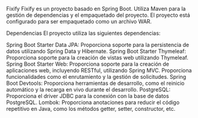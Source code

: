 Fixify
Fixify es un proyecto basado en Spring Boot. Utiliza Maven para la gestión de dependencias y el empaquetado del proyecto. El proyecto está configurado para ser empaquetado como un archivo WAR.

Dependencias
El proyecto utiliza las siguientes dependencias:

Spring Boot Starter Data JPA: Proporciona soporte para la persistencia de datos utilizando Spring Data y Hibernate.
Spring Boot Starter Thymeleaf: Proporciona soporte para la creación de vistas web utilizando Thymeleaf.
Spring Boot Starter Web: Proporciona soporte para la creación de aplicaciones web, incluyendo RESTful, utilizando Spring MVC. Proporciona funcionalidades como el enrutamiento y la gestión de solicitudes.
Spring Boot Devtools: Proporciona herramientas de desarrollo, como el reinicio automático y la recarga en vivo durante el desarrollo.
PostgreSQL: Proporciona el driver JDBC para la conexión con la base de datos PostgreSQL.
Lombok: Proporciona anotaciones para reducir el código repetitivo en Java, como los métodos getter, setter, constructor, etc.
